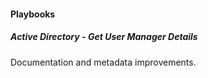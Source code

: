 
#### Playbooks

##### Active Directory - Get User Manager Details

Documentation and metadata improvements.
